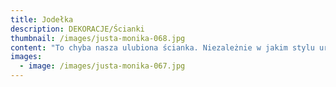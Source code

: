 ```yaml
---
title: Jodełka
description: DEKORACJE/Ścianki
thumbnail: /images/justa-monika-068.jpg
content: "To chyba nasza ulubiona ścianka. Niezależnie w jakim stylu urządzasz przyjęcie, ,,jodełka” dopasuje się do każdej aranżacji. Wystarczy odpowiednio dobrać dodatki.\r\n\n\r\n\n•\tmateriał: konstrukcja wykonana z drewna\r\n\n•\twymiary: 200cm wys. x 240cm szer. \r\n\n•\telementy aranżacji: tablica z napisem, czarny świecznik, 2 walizki; aranżacja nie zawiera kompozycji kwiatowej i świec \r\n\n•\tstyl: rustykalny, klasyczny\r\n\n•\tcena wypożyczenia: 700 zł\r\n\n•\ttransport na terenie Wrocławia - gratis, poza terenem Wrocławia wyceniany jest indywidualnie\r\n\n•\tnie ma możliwości odbioru osobistego\r\n\n•\tsprawdź dostępność w kalendarzu i dokonaj wstępnej rezerwacji\r\n\n•\twięcej informacji znajdziesz w zakładce JAK DZIAŁAMY"
images:
  - image: /images/justa-monika-067.jpg
---
```


